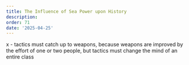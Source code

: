 ```yaml
---
title: The Influence of Sea Power upon History
description: 
order: 71
date: '2025-04-25'
---
```


x  - tactics must catch up to weapons, because weapons are improved by the effort of one or two people, but tactics must change the mind of an entire class